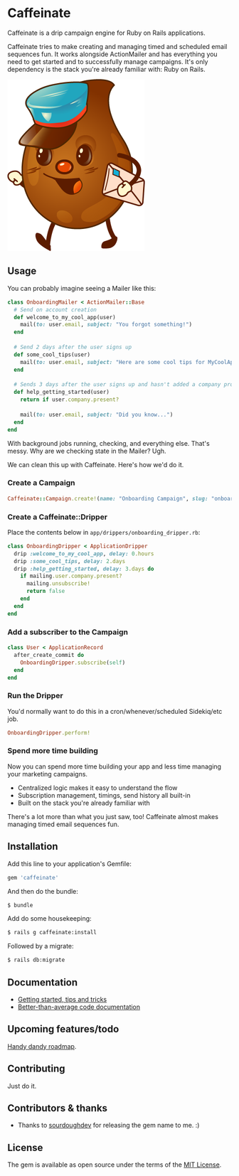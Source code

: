 # Caffeinate

Caffeinate is a drip campaign engine for Ruby on Rails applications.

Caffeinate tries to make creating and managing timed and scheduled email sequences fun. It works alongside ActionMailer 
and has everything you need to get started and to successfully manage campaigns. It's only dependency is the stack you're
already familiar with: Ruby on Rails.

![Caffeinate logo](logo.png)

## Usage

You can probably imagine seeing a Mailer like this:

```ruby 
class OnboardingMailer < ActionMailer::Base 
  # Send on account creation
  def welcome_to_my_cool_app(user)
    mail(to: user.email, subject: "You forgot something!")
  end

  # Send 2 days after the user signs up
  def some_cool_tips(user)
    mail(to: user.email, subject: "Here are some cool tips for MyCoolApp")
  end 

  # Sends 3 days after the user signs up and hasn't added a company profile yet
  def help_getting_started(user)
    return if user.company.present?

    mail(to: user.email, subject: "Did you know...")
  end 
end 
```

With background jobs running, checking, and everything else. That's messy. Why are we checking state in the Mailer? Ugh.

We can clean this up with Caffeinate. Here's how we'd do it.

### Create a Campaign

```ruby 
Caffeinate::Campaign.create!(name: "Onboarding Campaign", slug: "onboarding") 
```

### Create a Caffeinate::Dripper

Place the contents below in `app/drippers/onboarding_dripper.rb`:

```ruby 
class OnboardingDripper < ApplicationDripper
  drip :welcome_to_my_cool_app, delay: 0.hours
  drip :some_cool_tips, delay: 2.days
  drip :help_getting_started, delay: 3.days do 
    if mailing.user.company.present?
      mailing.unsubscribe!
      return false
    end
  end
end 
```

### Add a subscriber to the Campaign

```ruby 
class User < ApplicationRecord
  after_create_commit do 
    OnboardingDripper.subscribe(self)
  end 
end
```

### Run the Dripper

You'd normally want to do this in a cron/whenever/scheduled Sidekiq/etc job.

```ruby
OnboardingDripper.perform!
```

### Spend more time building

Now you can spend more time building your app and less time managing your marketing campaigns.
* Centralized logic makes it easy to understand the flow
* Subscription management, timings, send history all built-in
* Built on the stack you're already familiar with

There's a lot more than what you just saw, too! Caffeinate almost makes managing timed email sequences fun. 

## Installation

Add this line to your application's Gemfile:

```ruby
gem 'caffeinate'
```

And then do the bundle:

```bash
$ bundle
```

Add do some housekeeping:

```bash
$ rails g caffeinate:install 
```

Followed by a migrate:

```bash
$ rails db:migrate
```

## Documentation

* [Getting started, tips and tricks](https://github.com/joshmn/caffeinate/blob/master/docs/README.md) 
* [Better-than-average code documentation](https://rubydoc.info/github/joshmn/caffeinate)

## Upcoming features/todo

[Handy dandy roadmap](https://github.com/joshmn/caffeinate/projects/1).

## Contributing

Just do it.

## Contributors & thanks

* Thanks to [sourdoughdev](https://github.com/sourdoughdev/caffeinate) for releasing the gem name to me. :) 
 
## License

The gem is available as open source under the terms of the [MIT License](https://opensource.org/licenses/MIT).
